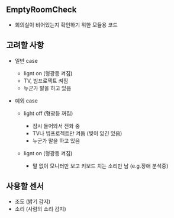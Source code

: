 EmptyRoomCheck
--------------

- 회의실이 비어있는지 확인하기 위한 모듈용 코드

고려할 사항
--------
- 일반 case
  - lignt on (형광등 켜짐)
  - TV, 빔프로젝트 켜짐
  - 누군가 말을 하고 있음


- 예외 case
  - light off (형광등 꺼짐)
    - 잠시 들어와서 전화 중
    - TV나 빔프로젝트만 켜둠 (빛이 있긴 있음)
    - 누군가 말을 하고 있음
    
  - lignt on (형광등 켜짐)
    - 말 없이 모니터만 보고 키보드 치는 소리만 남 (e.g.장애 분석중)

사용할 센서
--------
- 조도 (밝기 감지)
- 소리 (사람의 소리 감지)

